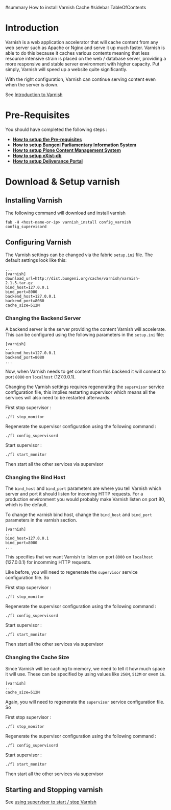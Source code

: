 ﻿#summary How to install Varnish Cache
#sidebar TableOfContents

# Introduction #

Varnish is a web application accelerator that will cache content from any web server such as Apache or Nginx and serve it up much faster. Varnish is able to do this because it caches various contents meaning that less resource intensive strain is placed on the web / database server, providing a more responsive and stable server environment with higher capacity. Put simply, Varnish will speed up a website quite significantly.

With the right configuration, Varnish can continue serving content even when the server is down.

See [Introduction to Varnish](https://www.varnish-software.com/static/book/Introduction.html)

# Pre-Requisites #

You should have completed the following steps :

  * **[How to setup the Pre-requisites](Install_PreRequisites_Fabric.md)**
  * **[How to setup Bungeni Parliamentary Information System](Install_Bungeni_Fabric.md)**
  * **[How to setup Plone Content Management System](Install_Plone_Fabric.md)**
  * **[How to setup eXist-db](Install_eXistdb_Fabric.md)**
  * **[How to setup Deliverance Portal](Install_DeliverancePortal_Fabric.md)**

# Download & Setup varnish #

## Installing Varnish ##

The following command will download and install varnish

```
fab -H <host-name-or-ip> varnish_install config_varnish config_supervisord
```

## Configuring Varnish ##

The Varnish settings can be changed via the fabric `setup.ini` file. The default settings look like this:

```
...
[varnish]
download_url=http://dist.bungeni.org/cache/varnish/varnish-2.1.5.tar.gz
bind_host=127.0.0.1
bind_port=8000
backend_host=127.0.0.1
backend_port=8080
cache_size=512M
```

### Changing the Backend Server ###

A backend server is the server providing the content Varnish will accelerate. This can be configured using the following parameters in the `setup.ini` file:

```
[varnish]
...
backend_host=127.0.0.1
backend_port=8080
...
```

Now, when Varnish needs to get content from this backend it will connect to port `8080` on `localhost` (127.0.0.1).

Changing the Varnish settings requires regenerating the `supervisor` service configuration file, this implies restarting supervisor which means all the services will also need to be restarted afterwards.

First stop supervisor :
```
./fl stop_monitor
```

Regenerate the supervisor configuration using the following command :
```
./fl config_supervisord
```

Start supervisor :
```
./fl start_monitor
```

Then start all the other services via supervisor

### Changing the Bind Host ###

The `bind_host` and `bind_port` parameters are where you tell Varnish which server and port it should listen for incoming HTTP requests. For a production environment you would probably make Varnish listen on port 80, which is the default.

To change the varnish bind host, change the `bind_host` and `bind_port` parameters in the varnish section.

```
[varnish]
...
bind_host=127.0.0.1
bind_port=8000
...
```

This specifies that we want Varnish to listen on port `8000` on `localhost` (127.0.0.1) for incomming HTTP requests.

Like before, you will need to regenerate the `supervisor` service configuration file. So

First stop supervisor :
```
./fl stop_monitor
```

Regenerate the supervisor configuration using the following command :
```
./fl config_supervisord
```

Start supervisor :
```
./fl start_monitor
```

Then start all the other services via supervisor

### Changing the Cache Size ###

Since Varnish will be caching to memory, we need to tell it how much space it will use. These can be specified by using values like `256M`, `512M` or even `1G`.

```
[varnish]
...
cache_size=512M
```

Again, you will need to regenerate the `supervisor` service configuration file. So

First stop supervisor :
```
./fl stop_monitor
```

Regenerate the supervisor configuration using the following command :
```
./fl config_supervisord
```

Start supervisor :
```
./fl start_monitor
```

Then start all the other services via supervisor

## Starting and Stopping varnish ##

See [using supervisor to start / stop Varnish](http://code.google.com/p/bungeni-portal/wiki/HowTo_SupervisorServiceManager#varnish)